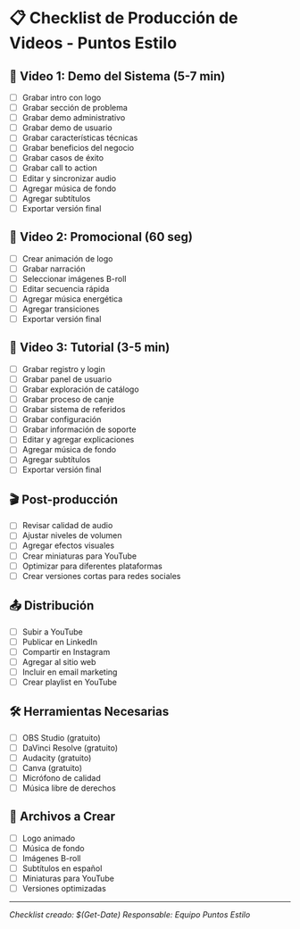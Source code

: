 # 📋 Checklist de Producción de Videos - Puntos Estilo

## 🎯 Video 1: Demo del Sistema (5-7 min)
- [ ] Grabar intro con logo
- [ ] Grabar sección de problema
- [ ] Grabar demo administrativo
- [ ] Grabar demo de usuario
- [ ] Grabar características técnicas
- [ ] Grabar beneficios del negocio
- [ ] Grabar casos de éxito
- [ ] Grabar call to action
- [ ] Editar y sincronizar audio
- [ ] Agregar música de fondo
- [ ] Agregar subtítulos
- [ ] Exportar versión final

## 🎯 Video 2: Promocional (60 seg)
- [ ] Crear animación de logo
- [ ] Grabar narración
- [ ] Seleccionar imágenes B-roll
- [ ] Editar secuencia rápida
- [ ] Agregar música energética
- [ ] Agregar transiciones
- [ ] Exportar versión final

## 🎯 Video 3: Tutorial (3-5 min)
- [ ] Grabar registro y login
- [ ] Grabar panel de usuario
- [ ] Grabar exploración de catálogo
- [ ] Grabar proceso de canje
- [ ] Grabar sistema de referidos
- [ ] Grabar configuración
- [ ] Grabar información de soporte
- [ ] Editar y agregar explicaciones
- [ ] Agregar música de fondo
- [ ] Agregar subtítulos
- [ ] Exportar versión final

## 🎬 Post-producción
- [ ] Revisar calidad de audio
- [ ] Ajustar niveles de volumen
- [ ] Agregar efectos visuales
- [ ] Crear miniaturas para YouTube
- [ ] Optimizar para diferentes plataformas
- [ ] Crear versiones cortas para redes sociales

## 📤 Distribución
- [ ] Subir a YouTube
- [ ] Publicar en LinkedIn
- [ ] Compartir en Instagram
- [ ] Agregar al sitio web
- [ ] Incluir en email marketing
- [ ] Crear playlist en YouTube

## 🛠️ Herramientas Necesarias
- [ ] OBS Studio (gratuito)
- [ ] DaVinci Resolve (gratuito)
- [ ] Audacity (gratuito)
- [ ] Canva (gratuito)
- [ ] Micrófono de calidad
- [ ] Música libre de derechos

## 📁 Archivos a Crear
- [ ] Logo animado
- [ ] Música de fondo
- [ ] Imágenes B-roll
- [ ] Subtítulos en español
- [ ] Miniaturas para YouTube
- [ ] Versiones optimizadas

---
*Checklist creado: $(Get-Date)*
*Responsable: Equipo Puntos Estilo* 